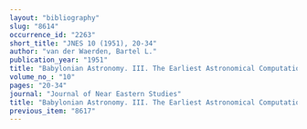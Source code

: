 ```yaml
---
layout: "bibliography"
slug: "8614"
occurrence_id: "2263"
short_title: "JNES 10 (1951), 20-34"
author: "van der Waerden, Bartel L."
publication_year: "1951"
title: "Babylonian Astronomy. III. The Earliest Astronomical Computations"
volume_no_: "10"
pages: "20-34"
journal: "Journal of Near Eastern Studies"
title: "Babylonian Astronomy. III. The Earliest Astronomical Computations"
previous_item: "8617"
---
```


